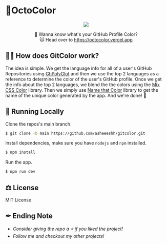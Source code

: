 # 🌈OctoColor
<div align="center">
<img src="https://user-images.githubusercontent.com/68690233/158908371-7a74119f-c9f8-40fb-8caa-3604bc66e347.png" />

🤔 Wanna know what's your GitHub Profile Color?\
🐱 Head over to https://octocolor.vercel.app
</div>

## 🐱‍💻 How does GitColor work?

The idea is simple. We get the language info for all of a user's GitHub Repositories using [GhPolyGlot]('https://github.com/IonicaBizau/node-gh-polyglot) and then we use the top 2 languages as a reference to determine the color of the user's GitHub profile. Once we get the info about the top 2 languages, we blend the the colors using the [Mix CSS Color]('https://www.npmjs.com/package/mix-css-color') library. Then we simply use [Name that Color]('https://chir.ag/projects/name-that-color/') library to get the name of the unique color generated by the app. And we're done! 🚀

## 🚀 Running Locally

Clone the repos's main branch.
```sh
$ git clone -b main https://github.com/asheeeshh/gitcolor.git
```
Install dependencies, make sure you have `nodejs` and `npm` installed.
```sh
$ npm install
```
Run the app.
```sh
$ npm run dev
```

## ⚖ License 
MIT License

## ✒ Ending Note 
- *Consider giving the repo a ⭐ if you liked the project!*
- *Follow me and checkout my other projects!*


 
